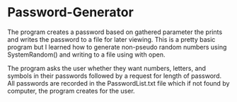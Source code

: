 # Password-Generator
The program creates a password based on gathered parameter the prints and writes the password to a file for later viewing.
This is a pretty basic program but I learned how to generate non-pseudo random numbers using SystemRandom() and writing to a file using with open.

The program asks the user whether they want numbers, letters, and symbols in their passwords followed by a request for length of password. 
All passwords are recorded in the PasswordList.txt file which if not found by computer, the program creates for the user. 
